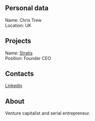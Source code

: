 ## Personal data   
Name: Chris Trew  
Location: UK
## Projects 
Name: [Stratis](../projects/stratis.md)   
Position: Founder CEO
## Contacts
[Linkedin](https://www.linkedin.com/in/chris-trew-76826341/)
## About
Venture capitalist and serial entrepreneur. 